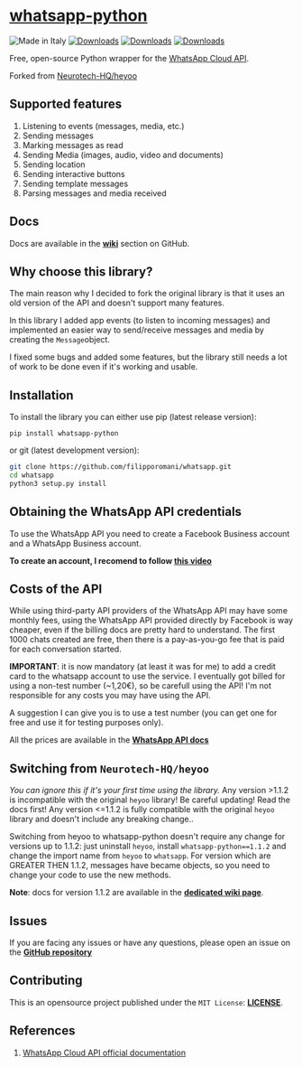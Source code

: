# [whatsapp-python](https://pypi.org/project/whatsapp-python/)

![Made in Italy](https://img.shields.io/badge/made%20in-italy-008751.svg?style=flat-square)
[![Downloads](https://static.pepy.tech/personalized-badge/whatsapp-python?period=total&units=none&left_color=grey&right_color=blue&left_text=Downloads)](https://pepy.tech/project/whatsapp-python)
[![Downloads](https://pepy.tech/badge/whatsapp-python/month)](https://pepy.tech/project/whatsapp-python)
[![Downloads](https://pepy.tech/badge/whatsapp-python/week)](https://pepy.tech/project/whatsapp-python)

Free, open-source Python wrapper for the [WhatsApp Cloud API](https://developers.facebook.com/docs/whatsapp/cloud-api).

Forked from [Neurotech-HQ/heyoo](https://github.com/Neurotech-HQ/heyoo)

## Supported features

1. Listening to events (messages, media, etc.)
2. Sending messages
3. Marking messages as read
4. Sending Media (images, audio, video and documents)
5. Sending location
6. Sending interactive buttons
7. Sending template messages
8. Parsing messages and media received

## Docs 

Docs are available in the [**wiki**](https://github.com/filipporomani/whatsapp/wiki) section on GitHub.

## Why choose this library?

The main reason why I decided to fork the original library is that it uses an old version of the API and doesn't support many features.

In this library I added app events (to listen to incoming messages) and implemented an easier way to send/receive messages and media by creating the `Message`object.

I fixed some bugs and added some features, but the library still needs a lot of work to be done even if it's working and usable.

## Installation

To install the library you can either use pip (latest release version):

``pip install whatsapp-python``

or git (latest development version):

```bash
git clone https://github.com/filipporomani/whatsapp.git
cd whatsapp
python3 setup.py install
```

## Obtaining the WhatsApp API credentials

To use the WhatsApp API you need to create a Facebook Business account and a WhatsApp Business account.

**To create an account, I recomend to follow [this video](https://youtu.be/d6lNxP2gadA?si=_hbis7aP7MoKkck0)**

## Costs of the API

While using third-party API providers of the WhatsApp API may have some monthly fees, using the WhatsApp API provided directly by Facebook is way cheaper, even if the billing docs are pretty hard to understand.
The first 1000 chats created are free, then there is a pay-as-you-go fee that is paid for each conversation started.

**IMPORTANT**: it is now mandatory (at least it was for me) to add a credit card to the whatsapp account to use the service. I eventually got billed for using a non-test number (~1,20€), so be carefull using the API! I'm not responsible for any costs you may have using the API. 

A suggestion I can give you is to use a test number (you can get one for free and use it for testing purposes only).

All the prices are available in the [**WhatsApp API docs**](https://developers.facebook.com/docs/whatsapp/pricing)

## Switching from `Neurotech-HQ/heyoo`
*You can ignore this if it's your first time using the library.*
Any version >1.1.2 is incompatible with the original `heyoo` library! Be careful updating! Read the docs first!
Any version <=1.1.2 is fully compatible with the original `heyoo` library and doesn't include any breaking change..

Switching from heyoo to whatsapp-python doesn't require any change for versions up to 1.1.2: just uninstall `heyoo`, install `whatsapp-python==1.1.2` and change the import name from `heyoo` to `whatsapp`.
For version which are GREATER THEN 1.1.2, messages have became objects, so you need to change your code to use the new methods.

**Note**: docs for version 1.1.2 are available in the [**dedicated wiki page**](https://github.com/filipporomani/whatsapp/wiki/v1.1.2).




## Issues

If you are facing any issues or have any questions, please open an issue on the [**GitHub repository**](https://github.com/filipporomani/whatsapp/issues)

## Contributing

This is an opensource project published under the ```MIT License```: [**LICENSE**](LICENSE).

## References

1. [WhatsApp Cloud API official documentation](https://developers.facebook.com/docs/whatsapp/cloud-api/)
